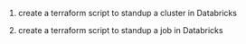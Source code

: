 
1. create a terraform script to standup a cluster in Databricks

2. create a terraform script to standup a job in Databricks